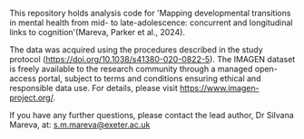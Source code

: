 This repository holds analysis code for 'Mapping developmental transitions in mental health from mid- to late-adolescence: concurrent and longitudinal links to cognition'(Mareva, Parker et al., 2024).

The data was acquired using the procedures described in the study protocol (https://doi.org/10.1038/s41380-020-0822-5). The IMAGEN dataset is freely available to the research community through a managed open-access portal, subject to terms and conditions ensuring ethical and responsible data use. For details, please visit https://www.imagen-project.org/. 

If you have any further questions, please contact the lead author, Dr Silvana Mareva, at: s.m.mareva@exeter.ac.uk
